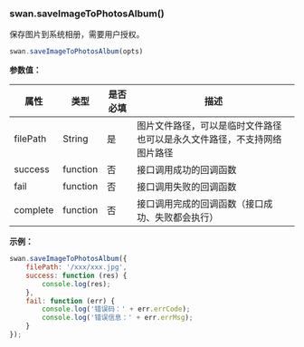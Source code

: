 ### swan.saveImageToPhotosAlbum()

保存图片到系统相册，需要用户授权。

```js
swan.saveImageToPhotosAlbum(opts)
```

**参数值：**

|属性|类型|是否必填|描述|
|-|-|-|-|
|filePath|String|是|图片文件路径，可以是临时文件路径也可以是永久文件路径，不支持网络图片路径|
|success|function|否|接口调用成功的回调函数|
|fail|function|否|接口调用失败的回调函数|
|complete|function|否|接口调用完成的回调函数（接口成功、失败都会执行）|

**示例：**

```js
swan.saveImageToPhotosAlbum({
    filePath: '/xxx/xxx.jpg',
    success: function (res) {
        console.log(res);
    },
    fail: function (err) {
        console.log('错误码：' + err.errCode);
        console.log('错误信息：' + err.errMsg);
    }
});
```